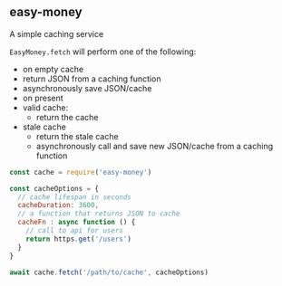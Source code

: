 easy-money
---

A simple caching service

`EasyMoney.fetch` will perform one of the following:
 - on empty cache
  - return JSON from a caching function
  - asynchronously save JSON/cache
 - on present
  - valid cache:
    - return the cache
  - stale cache
    - return the stale cache
    - asynchronously call and save new JSON/cache from a caching function

```js
const cache = require('easy-money')

const cacheOptions = {
  // cache lifespan in seconds
  cacheDuration: 3600,
  // a function that returns JSON to cache
  cacheFn : async function () {
    // call to api for users
    return https.get('/users')
  }
}

await cache.fetch('/path/to/cache', cacheOptions)
```
